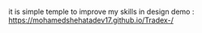 it is simple temple to improve my skills in design 
demo : https://mohamedshehatadev17.github.io/Tradex-/
